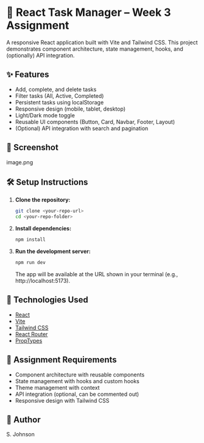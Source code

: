# 📝 React Task Manager – Week 3 Assignment

A responsive React application built with Vite and Tailwind CSS. This project demonstrates component architecture, state management, hooks, and (optionally) API integration.

## ✨ Features

- Add, complete, and delete tasks
- Filter tasks (All, Active, Completed)
- Persistent tasks using localStorage
- Responsive design (mobile, tablet, desktop)
- Light/Dark mode toggle
- Reusable UI components (Button, Card, Navbar, Footer, Layout)
- (Optional) API integration with search and pagination

## 📸 Screenshot


image.png



## 🛠️ Setup Instructions

1. **Clone the repository:**
   ```bash
   git clone <your-repo-url>
   cd <your-repo-folder>
   ```

2. **Install dependencies:**
   ```bash
   npm install
   ```

3. **Run the development server:**
   ```bash
   npm run dev
   ```
   The app will be available at the URL shown in your terminal (e.g., http://localhost:5173).

## 🧰 Technologies Used

- [React](https://react.dev/)
- [Vite](https://vitejs.dev/)
- [Tailwind CSS](https://tailwindcss.com/)
- [React Router](https://reactrouter.com/)
- [PropTypes](https://www.npmjs.com/package/prop-types)

## 📄 Assignment Requirements

- Component architecture with reusable components
- State management with hooks and custom hooks
- Theme management with context
- API integration (optional, can be commented out)
- Responsive design with Tailwind CSS

## 👤 Author

S. Johnson

